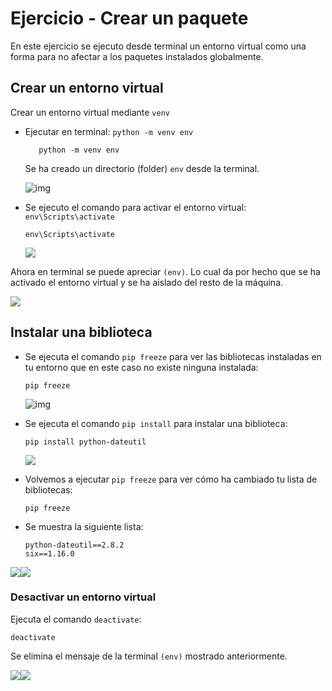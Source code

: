# Ejercicio - Crear un paquete

En este ejercicio se ejecuto desde terminal un entorno virtual como una forma para no afectar a los paquetes instalados globalmente.

## Crear un entorno virtual

Crear un entorno virtual mediante `venv`

* Ejecutar en terminal:  `python -m venv env`

  ```
     python -m venv env 
  ```

  Se ha creado un directorio (folder) `env` desde la terminal.

  ![img](https://file+.vscode-resource.vscode-webview.net/c%3A/Users/Alano/Desktop/Launchex/image/M%C3%B3dulo2Katas/1645061417088.png)
* Se ejecuto el comando para activar el entorno virtual: `env\Scripts\activate `

  ```
  env\Scripts\activate
  ```

  ![](image/Módulo2Katas/1645061633591.png)

Ahora en terminal se puede apreciar  `(env)`. Lo cual da por hecho que se ha activado el entorno virtual y se ha aislado del resto de la máquina.

![](image/Modulo2Katas/1644545144123.png)

## Instalar una biblioteca

* Se ejecuta el comando `pip freeze` para ver las bibliotecas instaladas en tu entorno que en este caso no existe ninguna instalada:

  ```
  pip freeze
  ```

  ![img](image/Módulo2Katas/1645062322066.png)
* Se ejecuta el comando `pip install` para instalar una biblioteca:

  ```
  pip install python-dateutil
  ```

  ![](image/Módulo2Katas/1645062383615.png)
* Volvemos a ejecutar `pip freeze` para ver cómo ha cambiado tu lista de bibliotecas:

  ```
  pip freeze
  ```
* Se muestra la siguiente lista:


  ```
  python-dateutil==2.8.2
  six==1.16.0
  ```

![](image/Modulo2Katas/1644545233509.png)![](image/Módulo2Katas/1645062440439.png)

### Desactivar un entorno virtual

Ejecuta el comando `deactivate`:

```
deactivate
```

Se elimina el mensaje de la terminal `(env)` mostrado anteriormente.

![](image/Modulo2Katas/1644545296221.png)![](image/Módulo2Katas/1645062469601.png)
